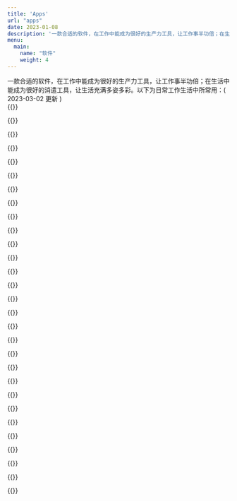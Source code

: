 ```yaml
---
title: 'Apps'
url: "apps"
date: 2023-01-08
description: '一款合适的软件，在工作中能成为很好的生产力工具，让工作事半功倍；在生活中能成为很好的消遣工具，让生活充满多姿多彩。'
menu:
  main:
    name: "软件"
    weight: 4
---
```

<div class="pagetitle">一款合适的软件，在工作中能成为很好的生产力工具，让工作事半功倍；在生活中能成为很好的消遣工具，让生活充满多姿多彩。以下为日常工作生活中所常用：( 2023-03-02 更新 )</div>

<div class="appdquanjudiv">
{{<app img="https://img.koobai.com/app/vscode.webp" title="Visual Studio Code" info="代码编辑软件，只能说牛逼，再也不用切来切去了，只恨相见太晚。" macos="macOS">}}

{{<app img="https://img.koobai.com/app/keka.webp" title="Keka" info="压缩软件，跟MacZip一样，试用它主要是觉得这图标还蛮有意思的。" macos="macOS" ios="iOS">}}

{{<app img="https://img.koobai.com/app/obsidian.webp" title="Obsidian" info="知识管理笔记类软件，插件丰富，配合WebDav各端同步。自己当日常记录、博客日志使用。" macos="macOS" ios="iOS">}}

{{<app img="https://img.koobai.com/app/transmit.webp" title="Transmit" info="FTP上传软件，最近买了轻量服务器，尝试了下了。使用主要原因就是界面跟图标很漂亮。" macos="macOS">}}

{{<app img="https://img.koobai.com/app/sketch.webp" title="Sketch" info="2022年做项目才开始学会使用，画稿利器。虽然现在大家都用Figma，但还是得看环境使用，适合自己才是最好的。" macos="macOS">}}

{{<app img="https://img.koobai.com/app/pixelmator.webp" title="Pixelmator Pro" info="一直使用Photoshop，在想有没有平替，于是发现了这款轻量级软件，整体操作及快捷键跟ps差不多，还在摸索中～～" macos="macOS">}}  

{{<app img="https://img.koobai.com/app/ai.webp" title="Illustrator 2022" info="Adobe的矢量软件，平常主要用于素材的修改调整，只会基本的功能。" macos="macOS">}} 

{{<app img="https://img.koobai.com/app/eagle.webp" title="Eagle" info="素材管理软件，支持各类格式。很多年前就已购买，设计师应该人手备一个。" macos="macOS">}} 

{{<app img="https://img.koobai.com/app/mindnode.webp" title="Mindnode" info="思维导图软件，单纯因为它的颜值才入手的，使用起来也方便简单。" macos="macOS" ios="iOS">}} 

{{<app img="https://img.koobai.com/app/surge.webp" title="Surge" info="上网必备软件，已使用多年。虽然现在同质化的软件很多，但已使用习惯，主要还支持iCloud同步。" macos="macOS" ios="iOS">}} 

{{<app img="https://img.koobai.com/app/bob.webp" title="Bob" info="翻译必备软件，支持各种翻译形式。如果自己申请各大平台翻译密钥，配置好之后，日常翻译非常方便。" macos="macOS">}} 

{{<app img="https://img.koobai.com/app/maccy.webp" title="Maccy" info="剪贴板管理软件，能记录多次的复制内容，方便随时调取使用。免费开源。" macos="macOS">}} 

{{<app img="https://img.koobai.com/app/maczip.webp" title="MacZip" info="压缩软件，已使用多年，免费，是不是开源，忘了。" macos="macOS">}} 

{{<app img="https://img.koobai.com/app/monitorcontrol.webp" title="MonitorControl" info="调整显示器亮度软件，适合外接显示器使用。鼠标在哪个显示屏，调整就是哪个显示屏的亮度。免费开源。" macos="macOS">}} 

{{<app img="https://img.koobai.com/app/hidden.webp" title="Hidden Bar" info="隐藏菜单栏图标软件，菜单栏图标过多的时候，使用它非常不错。免费开源。" macos="macOS">}} 

{{<app img="https://img.koobai.com/app/rectangle.webp" title="Rectangle" info="调整窗口大小软件，用快捷键方式让窗口根据需要分屏。免费开源。" macos="macOS">}} 

{{<app img="https://img.koobai.com/app/bitwarden.webp" title="Bitwarden" info="密码管理工具，服务器使用Docker版的vaultwarden，数据存储本地，再也不用记该死的密码了。免费开源。" macos="macOS" ios="iOS" web="Web">}} 

{{<app img="https://img.koobai.com/app/appcleaner.webp" title="AppCleaner" info="卸载app工具，使用了多年，能把软件相关文件都能查找出来，比直接删除干净很多。免费开源。" macos="macOS">}} 

{{<app img="https://img.koobai.com/app/firefox.webp" title="Firefox" info="Chrome，最近用了下Firefox，发现打开网站速度似乎比chrome快，那就再继续尝试下～～" macos="macOS" ios="iOS">}} 

{{<app img="https://img.koobai.com/app/iina.webp" title="IINA" info="视频播放软件，并且支持IPTV播放。免费开源。" macos="macOS">}} 

{{<app img="https://img.koobai.com/app/youtube.webp" title="Youtube" info="没什么说的，关注你喜欢的视频频道。" macos="macOS" tvos="tvOS" web="Web">}}      

{{<app img="https://img.koobai.com/app/infuse.webp" title="Infuse" info="如果你有apple tv，那它就是必备软件。可以让你的视频流以海报的形式展示，并且支持各类格式。" macos="macOS" ios="iOS" tvos="tvOS">}} 

{{<app img="https://img.koobai.com/app/netflix.webp" title="Netflix" info="流媒体视频软件，缺点就是每个月的订阅费确实蛮贵。独自订阅几个月后，在合租平台租了个合租号。" ios="iOS" tvos="tvOS" web="Web">}} 

{{<app img="https://img.koobai.com/app/xiaoyuz.webp" title="小宇宙" info="播客应用，其实很少听博客，但在开车的时候，放着声音很不错。" ios="iOS" web="Web">}}   

{{<app img="https://img.koobai.com/app/home.webp" title="家庭" info="家里接入了不少的智能设备，买的是小米系，日常除了使用米家之外，可通过Home assistant接入HomeKit。" macos="macOS" ios="iOS">}} 

{{<app img="https://img.koobai.com/app/tinycal.webp" title="小历" info="一款日历的组件，使用了很多年，主要用来查看农历跟日常的节假日。" ios="iOS" macos="macOS">}} 

{{<app img="https://img.koobai.com/app/telegram.webp" title="Telegram" info="关注你想关注的，你能想到的资源都有。" ios="iOS" macos="macOS">}}  

{{<app img="https://img.koobai.com/app/tianqi.webp" title="彩云天气" info="一段时间内，特别喜欢收集天气类app，只要看着好看就下载，最终留下了这款，可能因为它数据相对准确。" ios="iOS">}} 

{{<app img="https://img.koobai.com/app/sms.webp" title="熊猫吃短信" info="过滤垃圾信息必备，iOS相关的过滤真是太垃圾了，羡慕隔壁的Android。" ios="iOS">}} 
                
</div>